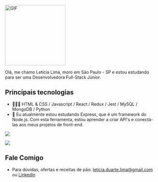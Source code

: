 
<img align="center" width="200px" alt="GIF" src="https://media.giphy.com/media/d3JtCNegRi2zgmpG/giphy.gif" />

Olá, me chamo Letícia Lima, moro em São Paulo - SP e estou estudando para ser uma Desenvolvedora Full-Stack Júnior.

## Principais tecnologias

- 👩🏽‍💻 HTML & CSS / Javascript / React / Redux / Jest / MySQL / MongoDB / Python
- 📖 Eu atualmente estou estudando Express, que é um framework do Node.js. Com esta ferramenta, estou aprender a criar API's e conectá-las aos meus projetos de front-end.

![](https://github-readme-stats.vercel.app/api/top-langs/?username=lcdlima&theme=buefy&layout=compact)

![](https://github-readme-stats.vercel.app/api?username=lcdlima&show_icons=true&hide_border=true)

## Fale Comigo

- Para dúvidas, ofertas e receitas de pão: leticia.duarte.lima@gmail.com ou <a href="https://www.linkedin.com/in/leticiaduartelima/">LinkedIn</a>
